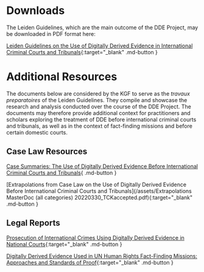 # Downloads

The Leiden Guidelines, which are the main outcome of the DDE Project, may be downloaded in PDF format here: 

[Leiden Guidelines on the Use of Digitally Derived Evidence in International Criminal Courts and Tribunals](/assets/Leiden-Guidelines.pdf){:target="_blank" .md-button }

#

#

# Additional Resources

 The documents below are considered by the KGF to serve as the _travaux preparatoires_ of the Leiden Guidelines. They compile and showcase the research and analysis conducted over the course of the DDE Project. The documents may therefore provide additional context for practitioners and scholars exploring the treatment of DDE before international criminal courts and tribunals, as well as in the context of fact-finding missions and before certain domestic courts.

## Case Law Resources

[Case Summaries: The Use of Digitally Derived Evidence Before International Criminal Courts and Tribunals](#){ .md-button }

[Extrapolations from Case Law on the Use of Digitally Derived Evidence Before International Criminal Courts and Tribunals](/assets/Extrapolations MasterDoc (all categories) 20220330_TCKaccepted.pdf){:target="_blank" .md-button }

## Legal Reports

[Prosecution of International Crimes Using Digitally Derived Evidence in National Courts](/assets/National-Courts.pdf){:target="_blank" .md-button }

[Digitally Derived Evidence Used in UN Human Rights Fact-Finding Missions: Approaches and Standards of Proof](/assets/Fact-Finding-Missions.pdf){:target="_blank" .md-button }
